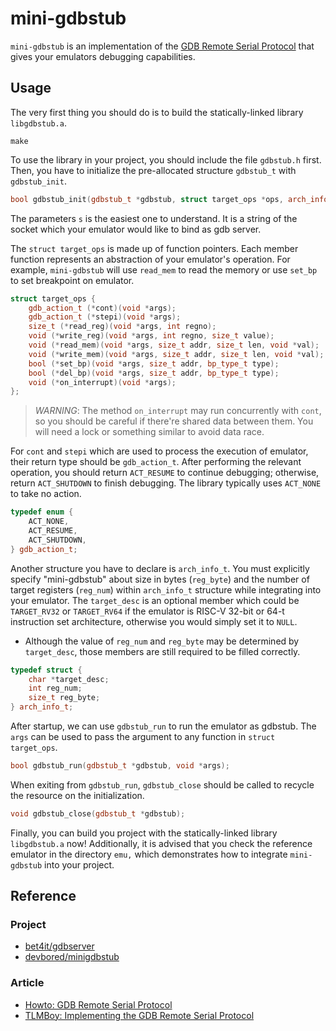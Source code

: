 # mini-gdbstub

`mini-gdbstub` is an implementation of the
[GDB Remote Serial Protocol](https://sourceware.org/gdb/onlinedocs/gdb/Remote-Protocol.html)
that gives your emulators debugging capabilities.

## Usage

The very first thing you should do is to build the statically-linked library `libgdbstub.a`.
```
make
```

To use the library in your project, you should include the file `gdbstub.h` first.
Then, you have to initialize the pre-allocated structure `gdbstub_t` with `gdbstub_init`.

```cpp
bool gdbstub_init(gdbstub_t *gdbstub, struct target_ops *ops, arch_info_t arch, char *s);
```

The parameters `s` is the easiest one to understand. It is a string of the socket
which your emulator would like to bind as gdb server.

The `struct target_ops` is made up of function pointers. Each member function represents an
abstraction of your emulator's operation. For example, `mini-gdbstub` will use `read_mem` to
read the memory or use `set_bp` to set breakpoint on emulator.

```cpp
struct target_ops {
    gdb_action_t (*cont)(void *args);
    gdb_action_t (*stepi)(void *args);
    size_t (*read_reg)(void *args, int regno);
    void (*write_reg)(void *args, int regno, size_t value);
    void (*read_mem)(void *args, size_t addr, size_t len, void *val);
    void (*write_mem)(void *args, size_t addr, size_t len, void *val);
    bool (*set_bp)(void *args, size_t addr, bp_type_t type);
    bool (*del_bp)(void *args, size_t addr, bp_type_t type);
    void (*on_interrupt)(void *args);
};
```

> *WARNING*: The method `on_interrupt` may run concurrently with `cont`, so you should
> be careful if there're shared data between them. You will need a lock or something
> similar to avoid data race.

For `cont` and `stepi` which are used to process the execution of emulator, their return type
should be `gdb_action_t`. After performing the relevant operation, you should return `ACT_RESUME`
to continue debugging; otherwise, return `ACT_SHUTDOWN` to finish debugging. The library
typically uses `ACT_NONE` to take no action.

```cpp
typedef enum {
    ACT_NONE,
    ACT_RESUME,
    ACT_SHUTDOWN,
} gdb_action_t;
```

Another structure you have to declare is `arch_info_t`. You must explicitly specify "mini-gdbstub"
about size in bytes (`reg_byte`) and the number of target registers (`reg_num`) within `arch_info_t`
structure while integrating into your emulator. The `target_desc` is an optional member which could be
`TARGET_RV32` or `TARGET_RV64` if the emulator is RISC-V 32-bit or 64-t instruction set architecture,
otherwise you would simply set it to `NULL`.
* Although the value of `reg_num` and `reg_byte` may be determined by `target_desc`, those
members are still required to be filled correctly.

```cpp
typedef struct {
    char *target_desc;
    int reg_num;
    size_t reg_byte;
} arch_info_t;
```

After startup, we can use `gdbstub_run` to run the emulator as gdbstub. The `args`
can be used to pass the argument to any function in `struct target_ops`.

```cpp
bool gdbstub_run(gdbstub_t *gdbstub, void *args);
```

When exiting from `gdbstub_run`, `gdbstub_close` should be called to recycle the resource on
the initialization.

```cpp
void gdbstub_close(gdbstub_t *gdbstub);
```

Finally, you can build you project with the statically-linked library `libgdbstub.a` now!
Additionally, it is advised that you check the reference emulator in the directory `emu,` which
demonstrates how to integrate `mini-gdbstub` into your project.

## Reference
### Project
* [bet4it/gdbserver](https://github.com/bet4it/gdbserver)
* [devbored/minigdbstub](https://github.com/devbored/minigdbstub)
### Article
* [Howto: GDB Remote Serial Protocol](https://www.embecosm.com/appnotes/ean4/embecosm-howto-rsp-server-ean4-issue-2.html)
* [TLMBoy: Implementing the GDB Remote Serial Protocol](https://www.chciken.com/tlmboy/2022/04/03/gdb-z80.html)
